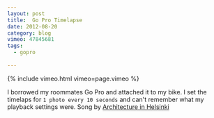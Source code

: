 ```yaml
---
layout: post
title:  Go Pro Timelapse
date: 2012-08-20
category: blog
vimeo: 47845681
tags:
  - gopro
  
---
```


{% include vimeo.html vimeo=page.vimeo %}

I borrowed my roommates Go Pro and attached it to my bike. I set the timelaps for `1 photo every 10 seconds` and can't remember what my playback settings were. Song by [Architecture in Helsinki](1)




[1]: https://www.facebook.com/architectureinhelsinki
